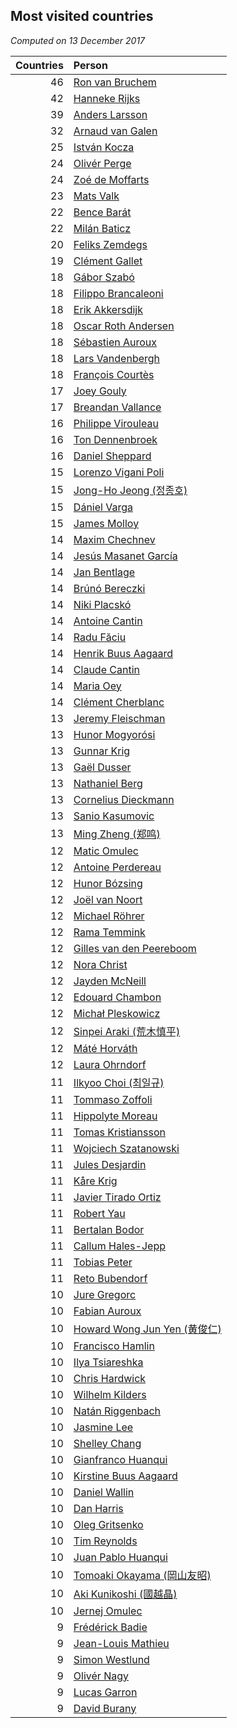 ## Most visited countries

*Computed on 13 December 2017*

| Countries | Person |
| ---: | :--- |
| 46 | [Ron van Bruchem](https://www.worldcubeassociation.org/persons/2003BRUC01) |
| 42 | [Hanneke Rijks](https://www.worldcubeassociation.org/persons/2008RIJK01) |
| 39 | [Anders Larsson](https://www.worldcubeassociation.org/persons/2003LARS01) |
| 32 | [Arnaud van Galen](https://www.worldcubeassociation.org/persons/2006GALE01) |
| 25 | [István Kocza](https://www.worldcubeassociation.org/persons/2005KOCZ01) |
| 24 | [Olivér Perge](https://www.worldcubeassociation.org/persons/2007PERG01) |
| 24 | [Zoé de Moffarts](https://www.worldcubeassociation.org/persons/2010MOFF02) |
| 23 | [Mats Valk](https://www.worldcubeassociation.org/persons/2007VALK01) |
| 22 | [Bence Barát](https://www.worldcubeassociation.org/persons/2008BARA01) |
| 22 | [Milán Baticz](https://www.worldcubeassociation.org/persons/2005BATI01) |
| 20 | [Feliks Zemdegs](https://www.worldcubeassociation.org/persons/2009ZEMD01) |
| 19 | [Clément Gallet](https://www.worldcubeassociation.org/persons/2004GALL02) |
| 18 | [Gábor Szabó](https://www.worldcubeassociation.org/persons/2005SZAB02) |
| 18 | [Filippo Brancaleoni](https://www.worldcubeassociation.org/persons/2008BRAN01) |
| 18 | [Erik Akkersdijk](https://www.worldcubeassociation.org/persons/2005AKKE01) |
| 18 | [Oscar Roth Andersen](https://www.worldcubeassociation.org/persons/2008ANDE02) |
| 18 | [Sébastien Auroux](https://www.worldcubeassociation.org/persons/2008AURO01) |
| 18 | [Lars Vandenbergh](https://www.worldcubeassociation.org/persons/2003VAND01) |
| 18 | [François Courtès](https://www.worldcubeassociation.org/persons/2008COUR01) |
| 17 | [Joey Gouly](https://www.worldcubeassociation.org/persons/2007GOUL01) |
| 17 | [Breandan Vallance](https://www.worldcubeassociation.org/persons/2007VALL01) |
| 16 | [Philippe Virouleau](https://www.worldcubeassociation.org/persons/2008VIRO01) |
| 16 | [Ton Dennenbroek](https://www.worldcubeassociation.org/persons/2003DENN01) |
| 16 | [Daniel Sheppard](https://www.worldcubeassociation.org/persons/2009SHEP01) |
| 15 | [Lorenzo Vigani Poli](https://www.worldcubeassociation.org/persons/2007POLI01) |
| 15 | [Jong-Ho Jeong (정종호)](https://www.worldcubeassociation.org/persons/2008JONG03) |
| 15 | [Dániel Varga](https://www.worldcubeassociation.org/persons/2008VARG01) |
| 15 | [James Molloy](https://www.worldcubeassociation.org/persons/2011MOLL01) |
| 14 | [Maxim Chechnev](https://www.worldcubeassociation.org/persons/2011CHEC01) |
| 14 | [Jesús Masanet García](https://www.worldcubeassociation.org/persons/2004MASA01) |
| 14 | [Jan Bentlage](https://www.worldcubeassociation.org/persons/2010BENT01) |
| 14 | [Brúnó Bereczki](https://www.worldcubeassociation.org/persons/2008BERE01) |
| 14 | [Niki Placskó](https://www.worldcubeassociation.org/persons/2008PLAC01) |
| 14 | [Antoine Cantin](https://www.worldcubeassociation.org/persons/2010CANT02) |
| 14 | [Radu Făciu](https://www.worldcubeassociation.org/persons/2009FACI01) |
| 14 | [Henrik Buus Aagaard](https://www.worldcubeassociation.org/persons/2006BUUS01) |
| 14 | [Claude Cantin](https://www.worldcubeassociation.org/persons/2012CANT01) |
| 14 | [Maria Oey](https://www.worldcubeassociation.org/persons/2007OEYM01) |
| 14 | [Clément Cherblanc](https://www.worldcubeassociation.org/persons/2014CHER05) |
| 13 | [Jeremy Fleischman](https://www.worldcubeassociation.org/persons/2005FLEI01) |
| 13 | [Hunor Mogyorósi](https://www.worldcubeassociation.org/persons/2015MOGY01) |
| 13 | [Gunnar Krig](https://www.worldcubeassociation.org/persons/2004KRIG01) |
| 13 | [Gaël Dusser](https://www.worldcubeassociation.org/persons/2007DUSS01) |
| 13 | [Nathaniel Berg](https://www.worldcubeassociation.org/persons/2012BERG04) |
| 13 | [Cornelius Dieckmann](https://www.worldcubeassociation.org/persons/2009DIEC01) |
| 13 | [Sanio Kasumovic](https://www.worldcubeassociation.org/persons/2009KASU01) |
| 13 | [Ming Zheng (郑鸣)](https://www.worldcubeassociation.org/persons/2009ZHEN11) |
| 12 | [Matic Omulec](https://www.worldcubeassociation.org/persons/2010OMUL02) |
| 12 | [Antoine Perdereau](https://www.worldcubeassociation.org/persons/2007PERD01) |
| 12 | [Hunor Bózsing](https://www.worldcubeassociation.org/persons/2009BOZS01) |
| 12 | [Joël van Noort](https://www.worldcubeassociation.org/persons/2004NOOR01) |
| 12 | [Michael Röhrer](https://www.worldcubeassociation.org/persons/2009ROHR01) |
| 12 | [Rama Temmink](https://www.worldcubeassociation.org/persons/2006TEMM01) |
| 12 | [Gilles van den Peereboom](https://www.worldcubeassociation.org/persons/2005PEER01) |
| 12 | [Nora Christ](https://www.worldcubeassociation.org/persons/2009CHRI03) |
| 12 | [Jayden McNeill](https://www.worldcubeassociation.org/persons/2012MCNE01) |
| 12 | [Edouard Chambon](https://www.worldcubeassociation.org/persons/2004CHAM01) |
| 12 | [Michał Pleskowicz](https://www.worldcubeassociation.org/persons/2009PLES01) |
| 12 | [Sinpei Araki (荒木慎平)](https://www.worldcubeassociation.org/persons/2006ARAK01) |
| 12 | [Máté Horváth](https://www.worldcubeassociation.org/persons/2007HORV01) |
| 12 | [Laura Ohrndorf](https://www.worldcubeassociation.org/persons/2009OHRN01) |
| 11 | [Ilkyoo Choi (최일규)](https://www.worldcubeassociation.org/persons/2008CHOI04) |
| 11 | [Tommaso Zoffoli](https://www.worldcubeassociation.org/persons/2008ZOFF01) |
| 11 | [Hippolyte Moreau](https://www.worldcubeassociation.org/persons/2008MORE02) |
| 11 | [Tomas Kristiansson](https://www.worldcubeassociation.org/persons/2007KRIS01) |
| 11 | [Wojciech Szatanowski](https://www.worldcubeassociation.org/persons/2011SZAT01) |
| 11 | [Jules Desjardin](https://www.worldcubeassociation.org/persons/2010DESJ01) |
| 11 | [Kåre Krig](https://www.worldcubeassociation.org/persons/2004KRIG02) |
| 11 | [Javier Tirado Ortiz](https://www.worldcubeassociation.org/persons/2009TIRA01) |
| 11 | [Robert Yau](https://www.worldcubeassociation.org/persons/2009YAUR01) |
| 11 | [Bertalan Bodor](https://www.worldcubeassociation.org/persons/2007BODO01) |
| 11 | [Callum Hales-Jepp](https://www.worldcubeassociation.org/persons/2012HALE01) |
| 11 | [Tobias Peter](https://www.worldcubeassociation.org/persons/2014PETE03) |
| 11 | [Reto Bubendorf](https://www.worldcubeassociation.org/persons/2012BUBE01) |
| 10 | [Jure Gregorc](https://www.worldcubeassociation.org/persons/2010GREG01) |
| 10 | [Fabian Auroux](https://www.worldcubeassociation.org/persons/2009AURO01) |
| 10 | [Howard Wong Jun Yen (黄俊仁)](https://www.worldcubeassociation.org/persons/2009JUNY01) |
| 10 | [Francisco Hamlin](https://www.worldcubeassociation.org/persons/2012HAML01) |
| 10 | [Ilya Tsiareshka](https://www.worldcubeassociation.org/persons/2012TERE01) |
| 10 | [Chris Hardwick](https://www.worldcubeassociation.org/persons/2003HARD01) |
| 10 | [Wilhelm Kilders](https://www.worldcubeassociation.org/persons/2010KILD02) |
| 10 | [Natán Riggenbach](https://www.worldcubeassociation.org/persons/2011RIGG03) |
| 10 | [Jasmine Lee](https://www.worldcubeassociation.org/persons/2003LEEJ01) |
| 10 | [Shelley Chang](https://www.worldcubeassociation.org/persons/2004CHAN04) |
| 10 | [Gianfranco Huanqui](https://www.worldcubeassociation.org/persons/2013HUAN29) |
| 10 | [Kirstine Buus Aagaard](https://www.worldcubeassociation.org/persons/2006BUUS02) |
| 10 | [Daniel Wallin](https://www.worldcubeassociation.org/persons/2013WALL03) |
| 10 | [Dan Harris](https://www.worldcubeassociation.org/persons/2003HARR01) |
| 10 | [Oleg Gritsenko](https://www.worldcubeassociation.org/persons/2011GRIT01) |
| 10 | [Tim Reynolds](https://www.worldcubeassociation.org/persons/2005REYN01) |
| 10 | [Juan Pablo Huanqui](https://www.worldcubeassociation.org/persons/2013HUAN30) |
| 10 | [Tomoaki Okayama (岡山友昭)](https://www.worldcubeassociation.org/persons/2009OKAY01) |
| 10 | [Aki Kunikoshi (國越晶)](https://www.worldcubeassociation.org/persons/2010KUNI01) |
| 10 | [Jernej Omulec](https://www.worldcubeassociation.org/persons/2010OMUL01) |
| 9 | [Frédérick Badie](https://www.worldcubeassociation.org/persons/2003BADI01) |
| 9 | [Jean-Louis Mathieu](https://www.worldcubeassociation.org/persons/2006MATH01) |
| 9 | [Simon Westlund](https://www.worldcubeassociation.org/persons/2008WEST02) |
| 9 | [Olivér Nagy](https://www.worldcubeassociation.org/persons/2004NAGY01) |
| 9 | [Lucas Garron](https://www.worldcubeassociation.org/persons/2006GARR01) |
| 9 | [David Burany](https://www.worldcubeassociation.org/persons/2010BURA01) |
